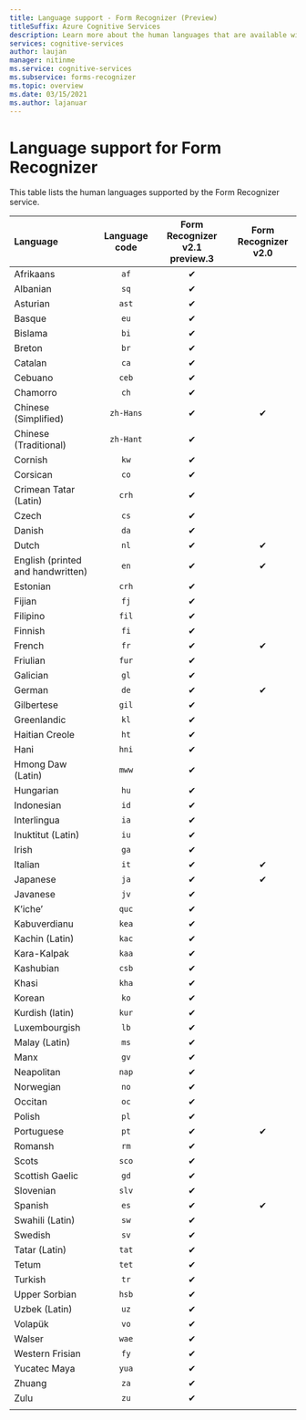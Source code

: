 ```yaml
---
title: Language support - Form Recognizer (Preview)
titleSuffix: Azure Cognitive Services
description: Learn more about the human languages that are available with Form Recognizer.
services: cognitive-services
author: laujan
manager: nitinme
ms.service: cognitive-services
ms.subservice: forms-recognizer
ms.topic: overview
ms.date: 03/15/2021
ms.author: lajanuar
---
```


# Language support for Form Recognizer

This table lists the human languages supported by the Form Recognizer service.

|Language| Language code | Form Recognizer v2.1 preview.3 |Form Recognizer v2.0 | 
|:-----|:----:|:-----:|:---:|
|Afrikaans|`af`| ✔ | |
|Albanian |`sq`| ✔ | |
|Asturian |`ast`| ✔ | |
|Basque  |`eu`|  ✔ | |
|Bislama   |`bi`|  ✔ | |
|Breton    |`br`|  ✔ | |
|Catalan    |`ca`|  ✔ | |
|Cebuano    |`ceb`|  ✔ | |
|Chamorro  |`ch`|  ✔ | |
|Chinese (Simplified) | `zh-Hans`|✔ | ✔ |
|Chinese (Traditional) | `zh-Hant`|  ✔ | |
|Cornish     |`kw`|  ✔ | |
|Corsican      |`co`|  ✔ | |
|Crimean Tatar (Latin)  |`crh`| ✔ | |
|Czech | `cs` |  ✔ | |
|Danish | `da` |  ✔ | |
|Dutch | `nl` |✔ | ✔ |
|English (printed and handwritten) | `en` |✔ | ✔ |
|Estonian  |`crh`|  ✔ | |
|Fijian |`fj`|  ✔ | |
|Filipino  |`fil`|  ✔ | |
|Finnish | `fi` |  ✔ | |
|French | `fr` |✔ | ✔ |
|Friulian  | `fur` |  ✔ | |
|Galician   | `gl` |  ✔ | |
|German | `de` |✔ | ✔ |
|Gilbertese    | `gil` | ✔ | |
|Greenlandic   | `kl` |  ✔ | |
|Haitian Creole  | `ht` | ✔ | |
|Hani  | `hni` |  ✔ | |
|Hmong Daw (Latin) | `mww` |  ✔ | |
|Hungarian | `hu` |  ✔ | |
|Indonesian   | `id` |  ✔ | |
|Interlingua  | `ia` |  ✔ | |
|Inuktitut (Latin)  | `iu`  | ✔ | |
|Irish    | `ga` |  ✔ | |
|Italian | `it` |✔ | ✔ |
|Japanese | `ja` |✔ | ✔ |
|Javanese | `jv` | ✔ | |
|K’iche’  | `quc` |  ✔ | |
|Kabuverdianu | `kea` |  ✔ | |
|Kachin (Latin) | `kac` | ✔ | |
|Kara-Kalpak | `kaa` |  ✔ | |
|Kashubian | `csb` |  ✔ | |
|Khasi  | `kha` |  ✔ | |
|Korean | `ko` |  ✔ | |
|Kurdish (latin) | `kur` | ✔ | |
|Luxembourgish  | `lb` |  ✔ | |
|Malay (Latin)  | `ms` |  ✔ | |
|Manx  | `gv` |  ✔ | |
|Neapolitan   | `nap` |  ✔ | |
|Norwegian | `no` |  ✔ | |
|Occitan | `oc` |  ✔ | |
|Polish | `pl` |  ✔ | |
|Portuguese | `pt` |✔ | ✔ |
|Romansh  | `rm` |  ✔ | |
|Scots  | `sco` | ✔ | |
|Scottish Gaelic  | `gd` |  ✔ | |
|Slovenian  | `slv` |  ✔ | |
|Spanish | `es` |✔ | ✔ |
|Swahili (Latin)  | `sw` | ✔ | |
|Swedish | `sv` | ✔ ||
|Tatar (Latin)  | `tat` |  ✔ | |
|Tetum    | `tet` |  ✔ | |
|Turkish | `tr` |  ✔ | |
|Upper Sorbian  | `hsb` |  ✔ | |
|Uzbek (Latin)     | `uz` |  ✔ | |
|Volapük   | `vo` |  ✔ | |
|Walser    | `wae` |  ✔ | |
|Western Frisian | `fy` | ✔ | |
|Yucatec Maya | `yua` | ✔ | |
|Zhuang | `za` |  ✔ | |
|Zulu  | `zu` |  ✔ | |
||||
